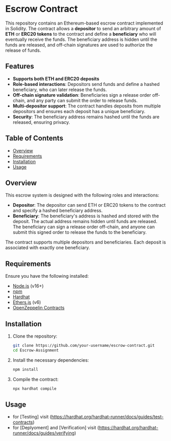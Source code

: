 # Escrow Contract

This repository contains an Ethereum-based escrow contract implemented in Solidity. The contract allows a **depositor** to send an arbitrary amount of **ETH** or **ERC20 tokens** to the contract and define a **beneficiary** who will eventually receive the funds. The beneficiary address is hidden until the funds are released, and off-chain signatures are used to authorize the release of funds.

## Features

- **Supports both ETH and ERC20 deposits**
- **Role-based interactions**: Depositors send funds and define a hashed beneficiary, who can later release the funds.
- **Off-chain signature validation**: Beneficiaries sign a release order off-chain, and any party can submit the order to release funds.
- **Multi-depositor support**: The contract handles deposits from multiple depositors and ensures each deposit has a unique beneficiary.
- **Security**: The beneficiary address remains hashed until the funds are released, ensuring privacy.

## Table of Contents
- [Overview](#overview)
- [Requirements](#requirements)
- [Installation](#installation)
- [Usage](#usage)

## Overview

This escrow system is designed with the following roles and interactions:
- **Depositor**: The depositor can send ETH or ERC20 tokens to the contract and specify a hashed beneficiary address.
- **Beneficiary**: The beneficiary's address is hashed and stored with the deposit. The actual address remains hidden until funds are released. The beneficiary can sign a release order off-chain, and anyone can submit this signed order to release the funds to the beneficiary.

The contract supports multiple depositors and beneficiaries. Each deposit is associated with exactly one beneficiary.

## Requirements

Ensure you have the following installed:

- [Node.js](https://nodejs.org/) (v16+)
- [npm](https://www.npmjs.com/)
- [Hardhat](https://hardhat.org/)
- [Ethers.js](https://docs.ethers.io/v5/) (v6)
- [OpenZeppelin Contracts](https://openzeppelin.com/contracts/)

## Installation

1. Clone the repository:
    ```bash
    git clone https://github.com/your-username/escrow-contract.git
    cd Escrow-Assignment
    ```

2. Install the necessary dependencies:
    ```bash
    npm install
    ```

3. Compile the contract:
    ```bash
    npx hardhat compile
    ```

## Usage

- for [Testing] visit (https://hardhat.org/hardhat-runner/docs/guides/test-contracts) 
- for [Deplyoment] and [Verification] visit (https://hardhat.org/hardhat-runner/docs/guides/verifying)

